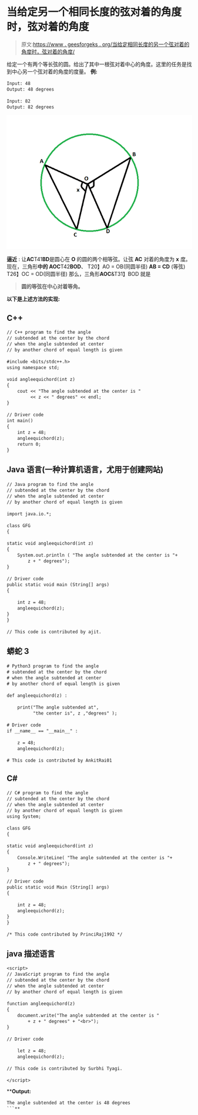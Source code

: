 # 当给定另一个相同长度的弦对着的角度时，弦对着的角度

> 原文:[https://www . geesforgeks . org/当给定相同长度的另一个弦对着的角度时，弦对着的角度/](https://www.geeksforgeeks.org/angle-subtended-by-the-chord-when-the-angle-subtended-by-another-chord-of-same-length-is-given/)

给定一个有两个等长弦的圆。给出了其中一根弦对着中心的角度。这里的任务是找到中心另一个弦对着的角度的度量。
**例:**

```
Input: 48
Output: 48 degrees

Input: 82
Output: 82 degrees
```

![](img/0f270997a03cd93d551dc655764630b5.png)

**逼近** :
让**AC**T41**BD**是圆心在 **O** 的圆的两个相等弦。让弦 **AC** 对着的角度为 **x** 度。
现在，三角形**中的
AOC**T42**BOD**、
T20】AO = OB(同圆半径)
**AB = CD** (等弦)
T26】OC = OD(同圆半径)
那么，三角形**AOC**&T31】BOD 就是

> ****圆的等弦在中心对着等角。****

**以下是上述方法的实现:** 

## **C++**

```
// C++ program to find the angle
// subtended at the center by the chord
// when the angle subtended at center
// by another chord of equal length is given

#include <bits/stdc++.h>
using namespace std;

void angleequichord(int z)
{
    cout << "The angle subtended at the center is "
         << z << " degrees" << endl;
}

// Driver code
int main()
{
    int z = 48;
    angleequichord(z);
    return 0;
}
```

## **Java 语言(一种计算机语言，尤用于创建网站)**

```
// Java program to find the angle
// subtended at the center by the chord
// when the angle subtended at center
// by another chord of equal length is given

import java.io.*;

class GFG
{

static void angleequichord(int z)
{
    System.out.println ( "The angle subtended at the center is "+
        z + " degrees");
}

// Driver code
public static void main (String[] args)
{

    int z = 48;
    angleequichord(z);
}
}

// This code is contributed by ajit.
```

## **蟒蛇 3**

```
# Python3 program to find the angle
# subtended at the center by the chord
# when the angle subtended at center
# by another chord of equal length is given

def angleequichord(z) :

    print("The angle subtended at",
          "the center is", z ,"degrees" );

# Driver code
if __name__ == "__main__" :

    z = 48;
    angleequichord(z);

# This code is contributed by AnkitRai01
```

## **C#**

```
// C# program to find the angle
// subtended at the center by the chord
// when the angle subtended at center
// by another chord of equal length is given
using System;

class GFG
{

static void angleequichord(int z)
{
    Console.WriteLine( "The angle subtended at the center is "+
        z + " degrees");
}

// Driver code
public static void Main (String[] args)
{

    int z = 48;
    angleequichord(z);
}
}

/* This code contributed by PrinciRaj1992 */
```

## **java 描述语言**

```
<script>
// JavaScript program to find the angle
// subtended at the center by the chord
// when the angle subtended at center
// by another chord of equal length is given

function angleequichord(z)
{
    document.write("The angle subtended at the center is "
        + z + " degrees" + "<br>");
}

// Driver code

    let z = 48;
    angleequichord(z);

// This code is contributed by Surbhi Tyagi.

</script>
```

****Output:** 

```
The angle subtended at the center is 48 degrees
```**